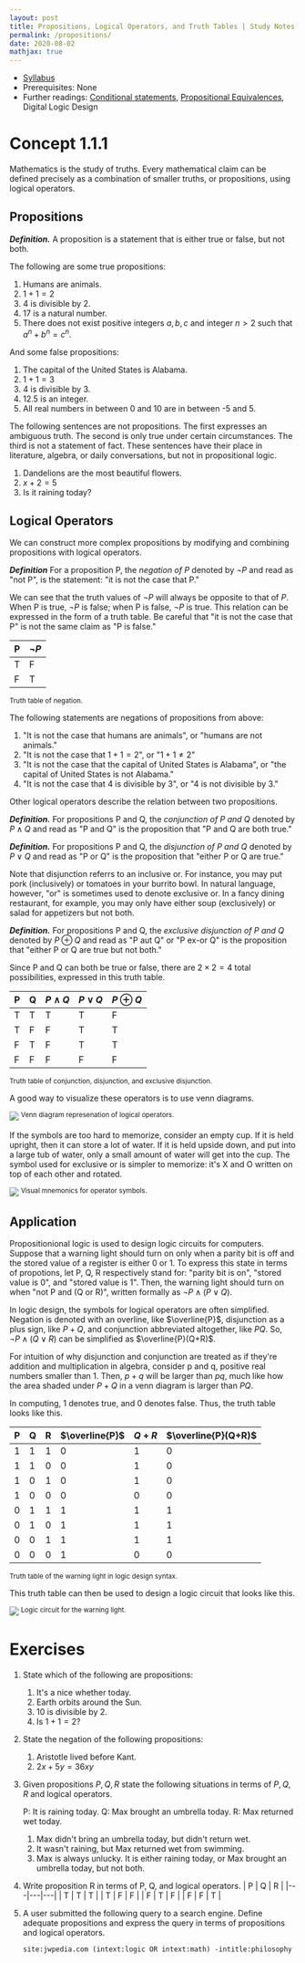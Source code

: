 ```yaml
---
layout: post
title: Propositions, Logical Operators, and Truth Tables | Study Notes
permalink: /propositions/
date: 2020-08-02
mathjax: true
---
```


* [Syllabus](/studynotes)
* Prerequisites: None
* Further readings: [Conditional statements](/conditionals), [Propositional Equivalences](/equivalences), Digital Logic Design

# Concept 1.1.1

Mathematics is the study of truths. Every mathematical claim can be defined precisely as a combination of smaller truths, or propositions, using logical operators. 

## Propositions

***Definition.*** A proposition is a statement that is either true or false, but not both. 

The following are some true propositions: 

1. Humans are animals. 
2. $1 + 1 = 2$
3. 4 is divisible by 2. 
4. 17 is a natural number. 
5. There does not exist positive integers $a, b, c$ and integer $n > 2$ such that $a^n + b^n = c^n$. 

And some false propositions: 

1. The capital of the United States is Alabama. 
2. $1 + 1 = 3$
3. 4 is divisible by 3. 
4. 12.5 is an integer. 
5. All real numbers in between 0 and 10 are in between -5 and 5. 

The following sentences are not propositions. The first expresses an ambiguous truth. The second is only true under certain circumstances. The third is not a statement of fact. These sentences have their place in literature, algebra, or daily conversations, but not in propositional logic. 

1. Dandelions are the most beautiful flowers. 
2. $x + 2 = 5$
3. Is it raining today?

## Logical Operators

We can construct more complex propositions by modifying and combining propositions with logical operators. 

***Definition*** For a proposition P, the *negation of P* denoted by $\neg P$ and read as "not P", is the statement: "it is not the case that P." 

We can see that the truth values of $\neg P$ will always be opposite to that of $P$. When P is true, $\neg P$ is false; when P is false, $\neg P$ is true. This relation can be expressed in the form of a truth table. Be careful that "it is not the case that P" is not the same claim as "P is false."

| P | $\neg P$ |
|---|----------|
| T | F        |
| F | T        |

<sup>Truth table of negation.</sup>

The following statements are negations of propositions from above: 

1. "It is not the case that humans are animals", or "humans are not animals."
2. "It is not the case that $1 + 1 = 2$", or "$1 + 1 \neq 2$"
3. "It is not the case that the capital of United States is Alabama", or "the capital of United States is not Alabama."
4. "It is not the case that 4 is divisible by 3", or "4 is not divisible by 3."

Other logical operators describe the relation between two propositions. 

***Definition.*** For propositions P and Q, the *conjunction of P and Q* denoted by $P \wedge Q$ and read as "P and Q" is the proposition that "P and Q are both true."

***Definition.*** For propositions P and Q, the *disjunction of P and Q* denoted by $P \vee Q$ and read as "P or Q" is the proposition that "either P or Q are true."

Note that disjunction referrs to an inclusive or. For instance, you may put pork (inclusively) or tomatoes in your burrito bowl. In natural language, however, "or" is sometimes used to denote exclusive or. In a fancy dining restaurant, for example, you may only have either soup (exclusively) or salad for appetizers but not both. 

***Definition.*** For propositions P and Q, the *exclusive disjunction of P and Q* denoted by $P \oplus Q$ and read as "P aut Q" or "P ex-or Q" is the proposition that "either P or Q are true but not both."

Since P and Q can both be true or false, there are $2 \times 2 = 4$ total possibilities, expressed in this truth table. 

| P | Q | $P \wedge Q$ | $P \vee Q$ | $P \oplus Q$ |
|---|---|--------------|------------|--------------|
| T | T | T            | T          | F            |
| T | F | F            | T          | T            |
| F | T | F            | T          | T            |
| F | F | F            | F          | F            |

<sup>Truth table of conjunction, disjunction, and exclusive disjunction.</sup>

A good way to visualize these operators is to use venn diagrams.

![](/Media/propositions-venndiagram.jpeg)
<sup>Venn diagram represenation of logical operators.</sup>

If the symbols are too hard to memorize, consider an empty cup. If it is held upright, then it can store a lot of water. If it is held upside down, and put into a large tub of water, only a small amount of water will get into the cup. The symbol used for exclusive or is simpler to memorize: it's X and O written on top of each other and rotated. 

![](/Media/propositions-symbol.jpeg)
<sup>Visual mnemonics for operator symbols.</sup>

## Application 

Propositionional logic is used to design logic circuits for computers. Suppose that a warning light should turn on only when a parity bit is off and the stored value of a register is either 0 or 1. To express this state in terms of propotions, let P, Q, R respectively stand for: "parity bit is on", "stored value is 0", and "stored value is 1". Then, the warning light should turn on when "not P and (Q or R)", written formally as $\neg P \wedge (P \vee Q)$. 

In logic design, the symbols for logical operators are often simplified. Negation is denoted with an overline, like $\overline{P}$, disjunction as a plus sign, like $P + Q$, and conjunction abbreviated altogether, like $PQ$. So, $\neg P \wedge (Q \vee R)$ can be simplified as $\overline{P}(Q+R)$. 

For intuition of why disjunction and conjunction are treated as if they're addition and multiplication in algebra, consider p and q, positive real numbers smaller than 1. Then, $p + q$ will be larger than $pq$, much like how the area shaded under $P + Q$ in a venn diagram is larger than $PQ$.

In computing, 1 denotes true, and 0 denotes false. Thus, the truth table looks like this. 

| P | Q | R | $\overline{P}$ | $Q+R$ | $\overline{P}(Q+R)$ |
|---|---|---|----------------|-------|---------------------|
| 1 | 1 | 1 | 0              | 1     | 0                   |
| 1 | 1 | 0 | 0              | 1     | 0                   |
| 1 | 0 | 1 | 0              | 1     | 0                   |
| 1 | 0 | 0 | 0              | 0     | 0                   |
| 0 | 1 | 1 | 1              | 1     | 1                   |
| 0 | 1 | 0 | 1              | 1     | 1                   |
| 0 | 0 | 1 | 1              | 1     | 1                   |
| 0 | 0 | 0 | 1              | 0     | 0                   |
<sup>Truth table of the warning light in logic design syntax.</sup>

This truth table can then be used to design a logic circuit that looks like this. 

![](/Media/propositions-logicgate.jpeg)
<sup>Logic circuit for the warning light.</sup>

# Exercises

1. State which of the following are propositions:
    1. It's a nice whether today. 
    2. Earth orbits around the Sun. 
    3. 10 is divisible by 2. 
    4. Is $1 + 1  = 2$?
2. State the negation of the following propositions: 
    1. Aristotle lived before Kant. 
    2. $2x + 5y = 36xy$
3. Given propositions $P, Q, R$ state the following situations in terms of $P, Q, R$ and logical operators. 

    P: It is raining today. 
    Q: Max brought an umbrella today. 
    R: Max returned wet today. 
    
    1. Max didn't bring an umbrella today, but didn't return wet. 
    2. It wasn't raining, but Max returned wet from swimming. 
    3. Max is always unlucky. It is either raining today, or Max brought an umbrella today, but not both. 

4. Write proposition R in terms of P, Q, and logical operators. 
    | P | Q | R |
    |---|---|---|
    | T | T | T |
    | T | F | F |
    | F | T | F |
    | F | F | T |
5. A user submitted the following query to a search engine. Define adequate propositions and express the query in terms of propositions and logical operators. 

    `site:jwpedia.com (intext:logic OR intext:math) -intitle:philosophy`